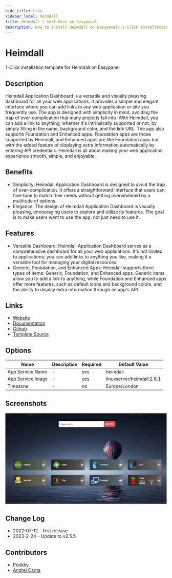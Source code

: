 ```yaml
---
hide_title: true
sidebar_label: Heimdall
title: Heimdall | Self-Host on Easypanel
description: How to install Heimdall on Easypanel? 1-Click installation template for Heimdall on Easypanel
---
```


<!-- generated -->

# Heimdall

1-Click installation template for Heimdall on Easypanel

## Description

Heimdall Application Dashboard is a versatile and visually pleasing dashboard for all your web applications. It provides a simple and elegant interface where you can add links to any web application or site you frequently use. The app is designed with simplicity in mind, avoiding the trap of over-complication that many projects fall into. With Heimdall, you can add a link to anything, whether it&#39;s intrinsically supported or not, by simply filling in the name, background color, and the link URL. The app also supports Foundation and Enhanced apps. Foundation apps are those supported by Heimdall, and Enhanced apps are like Foundation apps but with the added feature of displaying extra information automatically by entering API credentials. Heimdall is all about making your web application experience smooth, simple, and enjoyable.

## Benefits

- Simplicity: Heimdall Application Dashboard is designed to avoid the trap of over-complication. It offers a straightforward interface that users can fine-tune to match their needs without getting overwhelmed by a multitude of options.
- Elegance: The design of Heimdall Application Dashboard is visually pleasing, encouraging users to explore and utilize its features. The goal is to make users want to use the app, not just need to use it.

## Features

- Versatile Dashboard: Heimdall Application Dashboard serves as a comprehensive dashboard for all your web applications. It's not limited to applications; you can add links to anything you like, making it a versatile tool for managing your digital resources.
- Generic, Foundation, and Enhanced Apps: Heimdall supports three types of items: Generic, Foundation, and Enhanced apps. Generic items allow you to add a link to anything, while Foundation and Enhanced apps offer more features, such as default icons and background colors, and the ability to display extra information through an app's API.

## Links

- [Website](https://heimdall.site/)
- [Documentation](https://heimdall.site/)
- [Github](https://github.com/linuxserver/Heimdall)
- [Template Source](https://github.com/easypanel-io/templates/tree/main/templates/heimdall)

## Options

Name | Description | Required | Default Value
-|-|-|-
App Service Name | - | yes | heimdall
App Service Image | - | yes | linuxserver/heimdall:2.6.1
Timezone | - | no | Europe/London

## Screenshots

![Heimdall Screenshot](./assets/screenshot.png)

## Change Log

- 2022-07-12 – first release
- 2023-2-24 – Update to v2.5.5

## Contributors

- [Ponkhy](https://github.com/Ponkhy)
- [Andrei Canta](https://github.com/deiucanta)
